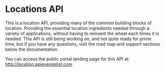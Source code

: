 # Locations API

This is a location API, providing many of the common building blocks of location. Providing the essential location ingredients needed through a variety of applications, without having to reinvent the wheel each times it is needed. This API is still being working on, and not quite ready for prime time, but if you have any questions, visit the road map and support sections below the documentation.

You can access the public portal landing page for this API at: http://location.apievangelist.com
